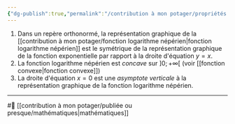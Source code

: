 ```yaml
---
{"dg-publish":true,"permalink":"/contribution à mon potager/propriétés graphiques de la fonction logarithme népérien/"}
---
```


1. Dans un repère orthonormé, la représentation graphique de la [[contribution à mon potager/fonction logarithme népérien\|fonction logarithme népérien]] est le symétrique de la représentation graphique de la fonction exponentielle par rapport à la droite d'équation $y=x$.
2. La fonction logarithme népérien est *concave* sur $]0;+\infty[$ (voir [[fonction convexe\|fonction convexe]])
3. La droite d'équation $x=0$ est une *asymptote verticale* à la représentation graphique de la fonction logarithme népérien.

---
#🌲 [[contribution à mon potager/publiée ou presque/mathématiques\|mathématiques]]